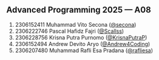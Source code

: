 ## Advanced Programming 2025 &mdash; A08

1. 2306152411	Muhammad Vito Secona ([@secona](https://github.com/secona))
2. 2306222746	Pascal Hafidz Fajri ([@Scallss](https://github.com/Scallss))
3. 2306228756	Krisna Putra Purnomo ([@KrisnaPutraP](https://github.com/KrisnaPutraP))
4. 2306152494	Andrew Devito Aryo ([@Andrew4Coding](https://github.com/Andrew4Coding))
5. 2306207480	Muhammad Rafli Esa Pradana ([@rafliesa](https://github.com/rafliesa))
